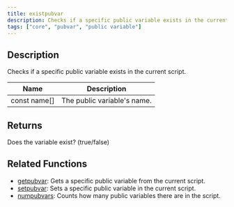 ```yaml
---
title: existpubvar
description: Checks if a specific public variable exists in the current script.
tags: ["core", "pubvar", "public variable"]
---
```


<LowercaseNote />

## Description

Checks if a specific public variable exists in the current script.

| Name         | Description                 |
| ------------ | --------------------------- |
| const name[] | The public variable's name. |

## Returns

Does the variable exist? (true/false)

## Related Functions

- [getpubvar](getpubvar): Gets a specific public variable from the current script.
- [setpubvar](setpubvar): Sets a specific public variable in the current script.
- [numpubvars](numpubvars): Counts how many public variables there are in the script.
